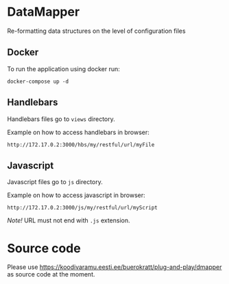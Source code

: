 # DataMapper

Re-formatting data structures on the level of configuration files

## Docker

To run the application using docker run:

```
docker-compose up -d
```

## Handlebars

Handlebars files go to `views` directory.

Example on how to access handlebars in browser:

```
http://172.17.0.2:3000/hbs/my/restful/url/myFile
```

## Javascript

Javascript files go to `js` directory.

Example on how to access javascript in browser:

```
http://172.17.0.2:3000/js/my/restful/url/myScript
```

*Note!* URL must not end with `.js` extension.

# Source code

Please use https://koodivaramu.eesti.ee/buerokratt/plug-and-play/dmapper as source code at the moment.
